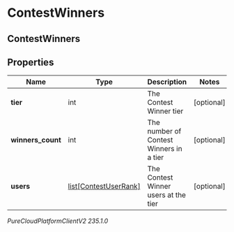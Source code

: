 # ContestWinners

## ContestWinners

## Properties

|Name | Type | Description | Notes|
|------------ | ------------- | ------------- | -------------|
| **tier** | int | The Contest Winner tier | [optional] |
| **winners_count** | int | The number of Contest Winners in a tier | [optional] |
| **users** | [list[ContestUserRank]](ContestUserRank) | The Contest Winner users at the tier | [optional] |



_PureCloudPlatformClientV2 235.1.0_
